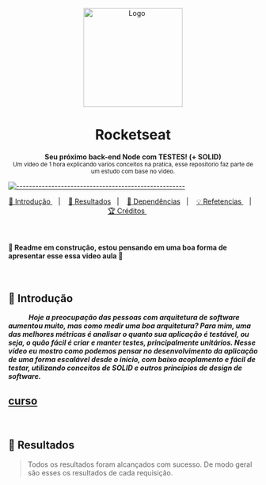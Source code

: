 <p align="center">
  <img src="https://user-images.githubusercontent.com/60453269/236557058-48a40509-14ba-4504-9488-39128825e41f.png" alt="Logo" width="200" height="200" />
</p>

<h1 align="center"> Rocketseat </h1>

<a id="Sumário"></a>

<p align="center">
  <b> Seu próximo back-end Node com TESTES! (+ SOLID) </b></br>
  <sub> Um video de 1 hora explicando varios conceitos na pratica, esse repositorio faz parte de um estudo com base no video.
  <sub>
</p>


[![-----------------------------------------------------](https://raw.githubusercontent.com/andreasbm/readme/master/assets/lines/colored.png)](#table-of-contents)

<p align="center">
  <a href="#Introdução"> 🧩 Introdução </a>&nbsp;&nbsp;&nbsp;|&nbsp;&nbsp;&nbsp;
  <a href="#Resultados"> 🚀 Resultados</a>&nbsp;&nbsp;&nbsp;|&nbsp;&nbsp;&nbsp;
  <a href="#Dependências"> 🧪 Dependências</a>&nbsp;&nbsp;&nbsp;|&nbsp;&nbsp;&nbsp;
  <a href="#Ideias">💡 Refetencias  </a>&nbsp;&nbsp;&nbsp;|&nbsp;&nbsp;&nbsp;
  <a href="#Creditos"> 🏆 Créditos </a>&nbsp;&nbsp;&nbsp;&nbsp;&nbsp;&nbsp;
</p>
 
<br/>


#### 🚧 Readme em construção, estou pensando em uma boa forma de apresentar esse essa video aula 🚧

<br/>

<a id="Introdução"></a>
## 🧩 Introdução 

  ***⠀⠀⠀⠀Hoje a preocupação das pessoas com arquitetura de software aumentou muito, mas como medir uma boa arquitetura? Para mim, uma das melhores métricas é analisar o quanto sua aplicação é testável, ou seja, o quão fácil é criar e manter testes, principalmente unitários. Nesse vídeo eu mostro como podemos pensar no desenvolvimento da aplicação de uma forma escalável desde o início, com baixo acoplamento e fácil de testar, utilizando conceitos de SOLID e outros princípios de design de software.***
  
 ## [curso](https://www.youtube.com/watch?v=jBOLRzjEERk)

<br/>


<a id="Resultados"></a>
## 🚀 Resultados 
  > Todos os resultados foram alcançados com sucesso. De modo geral são esses os resultados de cada requisição. 



